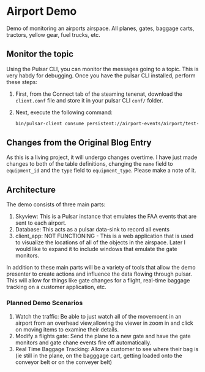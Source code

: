 # Airport Demo

Demo of monitoring an airports airspace. All planes, gates, baggage carts, tractors, yellow gear, fuel trucks, etc.

## Monitor the topic

Using the Pulsar CLI, you can monitor the messages going to a topic. This is very habdy for debugging. Once you have the pulsar CLI installed, perform these steps:

1. First, from the Connect tab of the steaming tenenat, download the `client.conf` file and store it in your pulsar CLI `conf/` folder.
1. Next, execute the following command:

    ```sh
    bin/pulsar-client consume persistent://airport-events/airport/test-table -s mytest -p Earliest -st auto_consume -n 10
    ```

## Changes from the Original Blog Entry

As this is a living project, it will undergo changes overtime. I have just made changes to both of the table definitions, changing the ```name``` field to ```equipment_id``` and the ```type``` field to ```equipment_type```. Please make a note of it.

## Architecture

The demo consists of three main parts:

1. Skyview: This is a Pulsar instance that emulates the FAA events that are sent to each airport.
2. Database: This acts as a pulsar data-sink to record all events
3. client_app: NOT FUNCTIONING - This is a web application that is used to visualize the locations of all of the objects in the airspace. Later I would like to expand it to include windows that emulate the gate monitors.

In addition to these main parts will be a variety of tools that allow the demo presenter to create actions and influence the data flowing through pulsar. This will allow for things like gate changes for a flight, real-time baggage tracking on a customer application, etc.

### Planned Demo Scenarios

1. Watch the traffic: Be able to just watch all of the movemoent in an airport from an overhead view,allowing the viewer in zoom in and click on moving items to examine their details.
2. Modify a flights gate: Send the plane to a new gate and have the gate monitors and gate chane events fire off automatically.
3. Real Time Baggage Tracking: Allow a customer to see where their bag is (ie still in the plane, on the bagggage cart, getting loaded onto the conveyor belt or on the conveyer belt)

